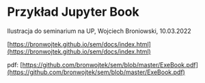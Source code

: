 # Przykład Jupyter Book

Ilustracja do seminarium na UP, Wojciech Broniowski, 10.03.2022

[https://bronwojtek.github.io/sem/docs/index.html](https://bronwojtek.github.io/sem/docs/index.html)

pdf: [https://github.com/bronwojtek/sem/blob/master/ExeBook.pdf](https://github.com/bronwojtek/sem/blob/master/ExeBook.pdf)
